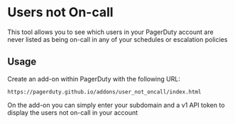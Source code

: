# Users not On-call

This tool allows you to see which users in your PagerDuty account are never listed as being on-call in any of your schedules or escalation policies

## Usage

Create an add-on within PagerDuty with the following URL:

```
https://pagerduty.github.io/addons/user_not_oncall/index.html
```

On the add-on you can simply enter your subdomain and a v1 API token to display the users not on-call in your account
